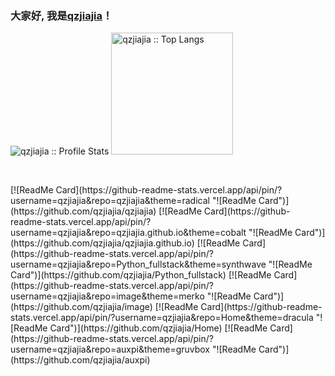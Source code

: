 ### 大家好, 我是[qzjiajia](https://qzjiajia.gitee.io)！

<p align="left">
  <img heigth="195" src="https://github-readme-stats.vercel.app/api?username=qzjiajia&show_icons=true&theme=synthwave" alt="qzjiajia :: Profile Stats" />
  <img height="195" src="https://github-readme-stats.vercel.app/api/top-langs/?username=qzjiajia&langs_count=10&theme=synthwave&layout=compact" alt="qzjiajia :: Top Langs" />
</p

<br>
<br>
<p align="left">
[![ReadMe Card](https://github-readme-stats.vercel.app/api/pin/?username=qzjiajia&repo=qzjiajia&theme=radical "![ReadMe Card")](https://github.com/qzjiajia/qzjiajia) 
[![ReadMe Card](https://github-readme-stats.vercel.app/api/pin/?username=qzjiajia&repo=qzjiajia.github.io&theme=cobalt "![ReadMe Card")](https://github.com/qzjiajia/qzjiajia.github.io)
[![ReadMe Card](https://github-readme-stats.vercel.app/api/pin/?username=qzjiajia&repo=Python_fullstack&theme=synthwave "![ReadMe Card")](https://github.com/qzjiajia/Python_fullstack) 
[![ReadMe Card](https://github-readme-stats.vercel.app/api/pin/?username=qzjiajia&repo=image&theme=merko "![ReadMe Card")](https://github.com/qzjiajia/image)
[![ReadMe Card](https://github-readme-stats.vercel.app/api/pin/?username=qzjiajia&repo=Home&theme=dracula "![ReadMe Card")](https://github.com/qzjiajia/Home) 
[![ReadMe Card](https://github-readme-stats.vercel.app/api/pin/?username=qzjiajia&repo=auxpi&theme=gruvbox "![ReadMe Card")](https://github.com/qzjiajia/auxpi)
</p>
